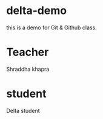 # delta-demo
this is a demo for Git &amp; Github class.

# Teacher
Shraddha khapra

# student
Delta student
